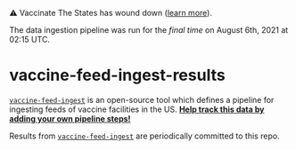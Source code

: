 ⚠️ Vaccinate The States has wound down ([learn more](https://blog.vaccinateca.com/vaccinate-the-states-is-winding-down)).

The data ingestion pipeline was run for the _final time_ on August 6th, 2021 at 02:15 UTC.

# vaccine-feed-ingest-results

[`vaccine-feed-ingest`](https://github.com/CAVaccineInventory/vaccine-feed-ingest) is an open-source tool which defines a pipeline for ingesting feeds of vaccine facilities in the US. [**Help track this data by adding your own pipeline steps!**](https://github.com/CAVaccineInventory/vaccine-feed-ingest#contributing)

Results from [`vaccine-feed-ingest`](https://github.com/CAVaccineInventory/vaccine-feed-ingest) are periodically committed to this repo.
